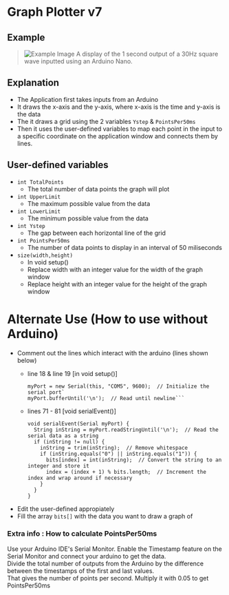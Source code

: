 # Graph Plotter v7
## Example
>![Example Image](https://github.com/KingHowler/Arduino-Simple-Graph-Plotter/assets/68814294/cfa23286-7343-41aa-9643-d053a2acdb63)
> A display of the 1 second output of a 30Hz square wave inputted using an Arduino Nano.

## Explanation
- The Application first takes inputs from an Arduino
- It draws the x-axis and the y-axis, where x-axis is the time and y-axis is the data
- The it draws a grid using the 2 variables ```Ystep``` & ```PointsPer50ms```
- Then it uses the user-defined variables to map each point in the input to a specific coordinate on the application window and connects them by lines.
## User-defined variables
- ```int TotalPoints```
  - The total number of data points the graph will plot
- ```int UpperLimit```
  - The maximum possible value from the data
- ```int LowerLimit```
  - The minimum possible value from the data
- ```int Ystep```
  - The gap between each horizontal line of the grid
- ```int PointsPer50ms```
  - The number of data points to display in an interval of 50 miliseconds
- ```size(width,height)```
  - In void setup()
  - Replace width with an integer value for the width of the graph window
  - Replace height with an integer value for the height of the graph window
 
# Alternate Use (How to use without Arduino)
- Comment out the lines which interact with the arduino (lines shown below)
  - line 18 & line 19 [in void setup()]
    
        myPort = new Serial(this, "COM5", 9600);  // Initialize the serial port`
        myPort.bufferUntil('\n');  // Read until newline```

  - lines 71 - 81 [void serialEvent()]

        void serialEvent(Serial myPort) {
          String inString = myPort.readStringUntil('\n');  // Read the serial data as a string
          if (inString != null) {
            inString = trim(inString);  // Remove whitespace
            if (inString.equals("0") || inString.equals("1")) {
              bits[index] = int(inString);  // Convert the string to an integer and store it
              index = (index + 1) % bits.length;  // Increment the index and wrap around if necessary
            }
          }
        }
- Edit the user-defined appropiately
- Fill the array ```bits[]``` with the data you want to draw a graph of

### Extra info : How to calculate PointsPer50ms
Use your Arduino IDE's Serial Monitor. Enable the Timestamp feature on the Serial Monitor and connect your arduino to get the data. <br>
Divide the total number of outputs from the Arduino by the difference between the timestamps of the first and last values.<br>
That gives the number of points per second. Multiply it with 0.05 to get PointsPer50ms
